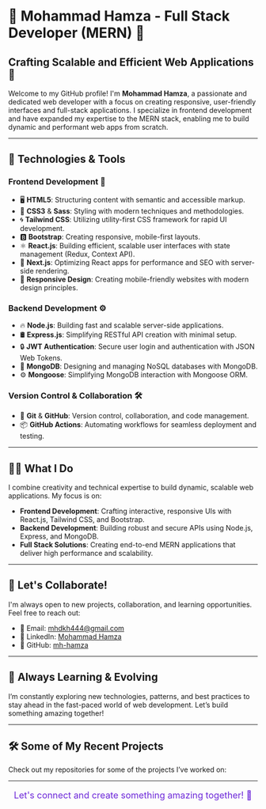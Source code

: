 # 🌟 Mohammad Hamza - Full Stack Developer (MERN) 🌟

## Crafting Scalable and Efficient Web Applications 🚀

Welcome to my GitHub profile! I'm **Mohammad Hamza**, a passionate and dedicated web developer with a focus on creating responsive, user-friendly interfaces and full-stack applications. I specialize in frontend development and have expanded my expertise to the MERN stack, enabling me to build dynamic and performant web apps from scratch.

---

## 🔧 Technologies & Tools

### **Frontend Development** 🎨
- 🖥️ **HTML5**: Structuring content with semantic and accessible markup.
- 🎨 **CSS3** & **Sass**: Styling with modern techniques and methodologies.
- 🌀 **Tailwind CSS**: Utilizing utility-first CSS framework for rapid UI development.
- 🅱️ **Bootstrap**: Creating responsive, mobile-first layouts.
- ⚛️ **React.js**: Building efficient, scalable user interfaces with state management (Redux, Context API).
- 🚀 **Next.js**: Optimizing React apps for performance and SEO with server-side rendering.
- 📱 **Responsive Design**: Creating mobile-friendly websites with modern design principles.

### **Backend Development** ⚙️
- 🔥 **Node.js**: Building fast and scalable server-side applications.
- 🛢️ **Express.js**: Simplifying RESTful API creation with minimal setup.
- 🔒 **JWT Authentication**: Secure user login and authentication with JSON Web Tokens.
- 💾 **MongoDB**: Designing and managing NoSQL databases with MongoDB.
- ⚙️ **Mongoose**: Simplifying MongoDB interaction with Mongoose ORM.

### **Version Control & Collaboration** 🛠️
- 🔧 **Git** & **GitHub**: Version control, collaboration, and code management.
- 📦 **GitHub Actions**: Automating workflows for seamless deployment and testing.

---

## 👨‍💻 What I Do

I combine creativity and technical expertise to build dynamic, scalable web applications. My focus is on:

- **Frontend Development**: Crafting interactive, responsive UIs with React.js, Tailwind CSS, and Bootstrap.
- **Backend Development**: Building robust and secure APIs using Node.js, Express, and MongoDB.
- **Full Stack Solutions**: Creating end-to-end MERN applications that deliver high performance and scalability.

---

## 💬 Let's Collaborate!

I'm always open to new projects, collaboration, and learning opportunities. Feel free to reach out:

- 📧 Email: [mhdkh444@gmail.com](mailto:mhdkh444@gmail.com)
- 🔗 LinkedIn: [Mohammad Hamza](https://www.linkedin.com/in/mh-hamza444)
- 💼 GitHub: [mh-hamza](https://github.com/mh-hamza)

---

## 🚀 Always Learning & Evolving

I’m constantly exploring new technologies, patterns, and best practices to stay ahead in the fast-paced world of web development. Let’s build something amazing together! 

---

## 🛠️ Some of My Recent Projects

Check out my repositories for some of the projects I’ve worked on:


---

<div align="center">
  <p style="color: #6D28D9; font-size: 18px;">Let's connect and create something amazing together! 🚀</p>
</div>
